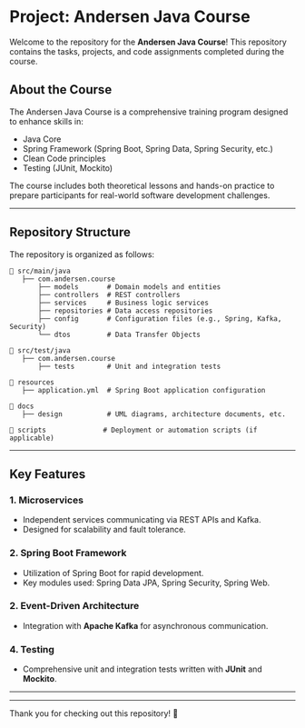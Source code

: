 # Project: Andersen Java Course

Welcome to the repository for the **Andersen Java Course**! This repository contains the tasks, projects, and code assignments completed during the course.

## About the Course

The Andersen Java Course is a comprehensive training program designed to enhance skills in:
- Java Core
- Spring Framework (Spring Boot, Spring Data, Spring Security, etc.)
- Clean Code principles
- Testing (JUnit, Mockito)

The course includes both theoretical lessons and hands-on practice to prepare participants for real-world software development challenges.

---

## Repository Structure

The repository is organized as follows:

```plaintext
📂 src/main/java
   ├── com.andersen.course
       ├── models       # Domain models and entities
       ├── controllers  # REST controllers
       ├── services     # Business logic services
       ├── repositories # Data access repositories
       ├── config       # Configuration files (e.g., Spring, Kafka, Security)
       └── dtos         # Data Transfer Objects

📂 src/test/java
   ├── com.andersen.course
       ├── tests        # Unit and integration tests

📂 resources
   ├── application.yml  # Spring Boot application configuration

📂 docs
   ├── design           # UML diagrams, architecture documents, etc.

📂 scripts              # Deployment or automation scripts (if applicable)
```

---

## Key Features

### 1. Microservices
- Independent services communicating via REST APIs and Kafka.
- Designed for scalability and fault tolerance.

### 2. Spring Boot Framework
- Utilization of Spring Boot for rapid development.
- Key modules used: Spring Data JPA, Spring Security, Spring Web.

### 2. Event-Driven Architecture
- Integration with **Apache Kafka** for asynchronous communication.

### 4. Testing
- Comprehensive unit and integration tests written with **JUnit** and **Mockito**.

---



---

Thank you for checking out this repository! 🌟
